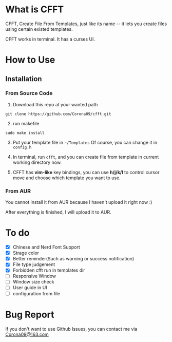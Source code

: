# What is CFFT #
CFFT, Create File From Templates, just like its name
-- it lets you create files using certain existed templates.

CFFT works in terminal. It has a curses UI. 

# How to Use #

## Installation ##

### From Source Code ###
1. Download this repo at your wanted path
  ```
  git clone https://github.com/Corona09/cfft.git
  ```
2. run makefile
  ```Make
  sudo make install
  ```
3. Put your template file in `~/Templates`
  Of course, you can change it in `config.h`

4. In terminal, run `cfft`, and you can create file from template
in current working directory now.

5. CFFT has **vim-like** key bindings, you can use **h/j/k/l** 
to control cursor move and choose which template you want to use.

### From AUR ###
You cannot install it from AUR because I haven't upload it right now :)

After everything is finished, I will upload it to AUR.

# To do #
- [x] Chinese and Nerd Font Support
- [x] Strage color
- [x] Better reminder(Such as warning or success notification)
- [x] File type judgement
- [x] Forbidden cfft run in templates dir
- [ ] Responsive Window
- [ ] Window size check
- [ ] User guide in UI
- [ ] configuration from file

# Bug Report #
If you don't want to use Github Issues,
you can contact me via Corona09@163.com

